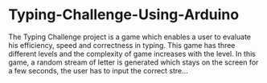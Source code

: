 # Typing-Challenge-Using-Arduino
The Typing Challenge project is a game which enables a user to evaluate his efficiency, speed and correctness in typing. This game has three different levels and the complexity of game increases with the level. In this game, a random stream of letter is generated which stays on the screen for a few seconds, the user has to input the correct stre…
